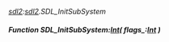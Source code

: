 _[sdl2](../../modules/sdl2/sdl2-module.md):[sdl2](../../modules/sdl2/sdl2-module.md).SDL\_InitSubSystem_
##### Function SDL\_InitSubSystem:[Int](../../modules/wonkey/wonkey-types-int.md)( flags_:[Int](../../modules/wonkey/wonkey-types-int.md) )
